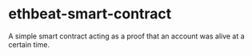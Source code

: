 # ethbeat-smart-contract
A simple smart contract acting as a proof that an account was alive at a certain time.
